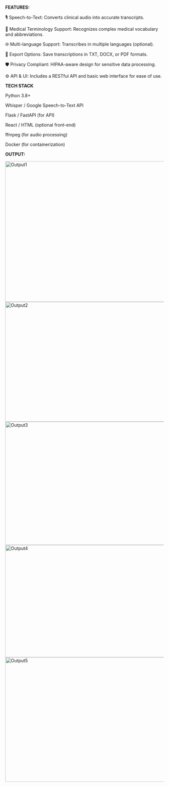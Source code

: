 **FEATURES:**

🎙️ Speech-to-Text: Converts clinical audio into accurate transcripts.

🧠 Medical Terminology Support: Recognizes complex medical vocabulary and abbreviations.

🌐 Multi-language Support: Transcribes in multiple languages (optional).

📁 Export Options: Save transcriptions in TXT, DOCX, or PDF formats.

🛡️ Privacy Compliant: HIPAA-aware design for sensitive data processing.  

⚙️ API & UI: Includes a RESTful API and basic web interface for ease of use.


**TECH STACK**

Python 3.8+

Whisper
 / Google Speech-to-Text API

Flask / FastAPI (for API)

React / HTML (optional front-end)

ffmpeg (for audio processing)

Docker (for containerization)

**OUTPUT:**

<img width="917" height="446" alt="Output1" src="https://github.com/user-attachments/assets/42d02a9a-5efe-4d4f-bae7-37d517f2171d" />

<img width="896" height="380" alt="Output2" src="https://github.com/user-attachments/assets/b7de4cf1-f175-4b31-b3da-ad7d9ced1dd9" />

<img width="865" height="391" alt="Output3" src="https://github.com/user-attachments/assets/7bd4d7b2-ae6e-4805-a957-ad326ae27474" />
<img width="855" height="356" alt="Output4" src="https://github.com/user-attachments/assets/2dc2af11-eab9-4b8f-b0c5-8c0c7b1f2801" />
<img width="863" height="395" alt="Output5" src="https://github.com/user-attachments/assets/ab76078f-5c57-47aa-8a05-3221face8273" />

